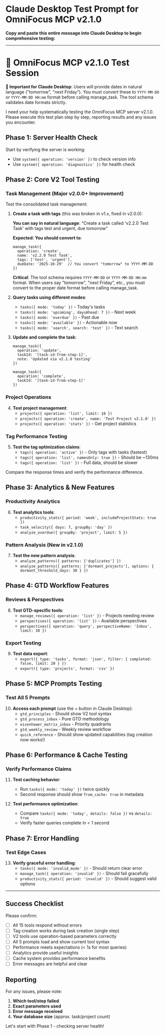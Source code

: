 # Claude Desktop Test Prompt for OmniFocus MCP v2.1.0

**Copy and paste this entire message into Claude Desktop to begin comprehensive testing:**

---

# 🧪 OmniFocus MCP v2.1.0 Test Session

**🚨 Important for Claude Desktop**: Users will provide dates in natural language ("tomorrow", "next Friday"). You must convert these to `YYYY-MM-DD` or `YYYY-MM-DD HH:mm` format before calling manage_task. The tool schema validates date formats strictly.

I need your help systematically testing the OmniFocus MCP server v2.1.0. Please execute this test plan step by step, reporting results and any issues you encounter.

## **Phase 1: Server Health Check**
Start by verifying the server is working:
- Use `system({ operation: 'version' })` to check version info
- Use `system({ operation: 'diagnostics' })` for health check

## **Phase 2: Core V2 Tool Testing**

### **Task Management (Major v2.0.0+ Improvement)**
Test the consolidated task management:

1. **Create a task with tags** (this was broken in v1.x, fixed in v2.0.0):

   **You can say in natural language**: "Create a task called 'v2.2.0 Test Task' with tags test and urgent, due tomorrow"

   **Expected: You should convert to**:
   ```
   manage_task({
     operation: 'create',
     name: 'v2.2.0 Test Task',
     tags: ['test', 'urgent'],
     dueDate: '2025-10-29'  // You convert "tomorrow" to YYYY-MM-DD
   })
   ```

   **Critical**: The tool schema requires `YYYY-MM-DD` or `YYYY-MM-DD HH:mm` format. When users say "tomorrow", "next Friday", etc., you must convert to the proper date format before calling manage_task.

2. **Query tasks using different modes**:
   - `tasks({ mode: 'today' })` - Today's tasks
   - `tasks({ mode: 'upcoming', daysAhead: 7 })` - Next week
   - `tasks({ mode: 'overdue' })` - Past due
   - `tasks({ mode: 'available' })` - Actionable now
   - `tasks({ mode: 'search', search: 'test' })` - Text search

3. **Update and complete the task**:
   ```
   manage_task({
     operation: 'update', 
     taskId: '[task-id-from-step-1]',
     note: 'Updated via v2.1.0 testing'
   })
   
   manage_task({
     operation: 'complete',
     taskId: '[task-id-from-step-1]'
   })
   ```

### **Project Operations**
4. **Test project management**:
   - `projects({ operation: 'list', limit: 10 })`
   - `projects({ operation: 'create', name: 'Test Project v2.1.0' })`
   - `projects({ operation: 'stats' })` - Get project statistics

### **Tag Performance Testing**
5. **Test the tag optimization claims**:
   - `tags({ operation: 'active' })` - Only tags with tasks (fastest)
   - `tags({ operation: 'list', namesOnly: true })` - Should be ~130ms
   - `tags({ operation: 'list' })` - Full data, should be slower

Compare the response times and verify the performance difference.

## **Phase 3: Analytics & New Features**

### **Productivity Analytics**
6. **Test analytics tools**:
   - `productivity_stats({ period: 'week', includeProjectStats: true })`
   - `task_velocity({ days: 7, groupBy: 'day' })`
   - `analyze_overdue({ groupBy: 'project', limit: 5 })`

### **Pattern Analysis (New in v2.1.0)**
7. **Test the new pattern analysis**:
   - `analyze_patterns({ patterns: ['duplicates'] })`
   - `analyze_patterns({ patterns: ['dormant_projects'], options: { dormant_threshold_days: 30 } })`

## **Phase 4: GTD Workflow Features**

### **Reviews & Perspectives**  
8. **Test GTD-specific tools**:
   - `manage_reviews({ operation: 'list' })` - Projects needing review
   - `perspectives({ operation: 'list' })` - Available perspectives
   - `perspectives({ operation: 'query', perspectiveName: 'Inbox', limit: 10 })`

### **Export Testing**
9. **Test data export**:
   - `export({ type: 'tasks', format: 'json', filter: { completed: false, limit: 20 } })`
   - `export({ type: 'projects', format: 'csv' })`

## **Phase 5: MCP Prompts Testing**

### **Test All 5 Prompts**
10. **Access each prompt** (use the + button in Claude Desktop):
    - `gtd_principles` - Should show V2 tool syntax
    - `gtd_process_inbox` - Pure GTD methodology  
    - `eisenhower_matrix_inbox` - Priority quadrants
    - `gtd_weekly_review` - Weekly review workflow
    - `quick_reference` - Should show updated capabilities (tag creation now works!)

## **Phase 6: Performance & Cache Testing**

### **Verify Performance Claims**
11. **Test caching behavior**:
    - Run `tasks({ mode: 'today' })` twice quickly
    - Second response should show `from_cache: true` in metadata
    
12. **Test performance optimization**:
    - Compare `tasks({ mode: 'today', details: false })` vs `details: true`
    - Verify faster queries complete in < 1 second

## **Phase 7: Error Handling**

### **Test Edge Cases**
13. **Verify graceful error handling**:
    - `tasks({ mode: 'invalid_mode' })` - Should return clear error
    - `manage_task({ operation: 'invalid' })` - Should fail gracefully
    - `productivity_stats({ period: 'invalid' })` - Should suggest valid options

---

## **Success Checklist**
Please confirm:
- [ ] All 15 tools respond without errors
- [ ] Tag creation works during task creation (single step)  
- [ ] V2 tools use operation-based parameters correctly
- [ ] All 5 prompts load and show current tool syntax
- [ ] Performance meets expectations (< 1s for most queries)
- [ ] Analytics provide useful insights
- [ ] Cache system provides performance benefits
- [ ] Error messages are helpful and clear

## **Reporting**
For any issues, please note:
1. **Which tool/step failed**
2. **Exact parameters used**
3. **Error message received** 
4. **Your database size** (approx. task/project count)

Let's start with Phase 1 - checking server health!